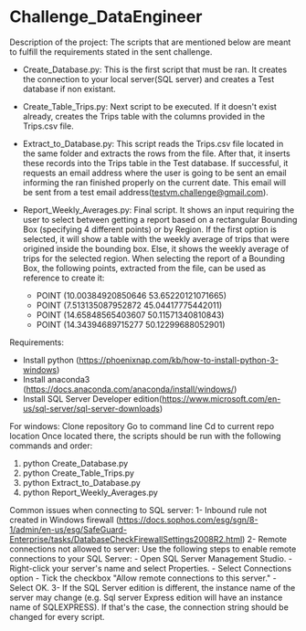 # Challenge_DataEngineer
Description of the project:
The scripts that are mentioned below are meant to fulfill the requirements stated in the sent challenge.
* Create_Database.py: This is the first script that must be ran. It creates the connection to your local server(SQL server) and creates a Test database if non existant.

* Create_Table_Trips.py: Next script to be executed. If it doesn't exist already, creates the Trips table with the columns provided in the Trips.csv file.

* Extract_to_Database.py: This script reads the Trips.csv file located in the same folder and extracts the rows from the file. After that, it inserts these records into the Trips table in the Test database.
If successful, it requests an email address where the user is going to be sent an email informing the ran finished properly on the current date.
This email will be sent from a test email address(testvm.challenge@gmail.com).
						
* Report_Weekly_Averages.py: Final script. It shows an input requiring the user to select between getting a report based on a rectangular Bounding Box (specifying 4 different points) or by Region.
If the first option is selected, it will show a table with the weekly average of trips that were origined inside the bounding box.
Else, it shows the weekly average of trips for the selected region.
	When selecting the report of a Bounding Box, the following points, extracted from the file, can be used as reference to create it:
	- POINT (10.00384920850646 53.65220121071665)
	- POINT (7.513135087952872 45.04417775442011)
	- POINT (14.65848565403607 50.11571340810843)
	- POINT (14.34394689715277 50.12299688052901)
							


Requirements:
* Install python (https://phoenixnap.com/kb/how-to-install-python-3-windows)
* Install anaconda3 (https://docs.anaconda.com/anaconda/install/windows/) 
* Install SQL Server Developer edition(https://www.microsoft.com/en-us/sql-server/sql-server-downloads)


For windows:
Clone repository
Go to command line
Cd to current repo location
Once located there, the scripts should be run with the following commands and order:
1) python Create_Database.py
2) python Create_Table_Trips.py
3) python Extract_to_Database.py
4) python Report_Weekly_Averages.py


Common issues when connecting to SQL server:
1- Inbound rule not created in Windows firewall (https://docs.sophos.com/esg/sgn/8-1/admin/en-us/esg/SafeGuard-Enterprise/tasks/DatabaseCheckFirewallSettings2008R2.html)
2- Remote connections not allowed to server:
	Use the following steps to enable remote connections to your SQL Server:
		- Open SQL Server Management Studio.
		- Right-click your server's name and select Properties.
		- Select Connections option
		- Tick the checkbox "Allow remote connections to this server."
		- Select OK.
3- If the SQL Server edition is different, the instance name of the server may change (e.g. Sql server Express edition will have an instance name of SQLEXPRESS). If that's the case, the connection string should be changed for every script.


